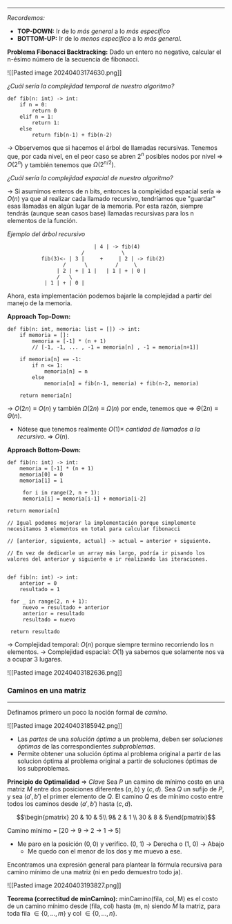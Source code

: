 ***

*Recordemos:*
* **TOP-DOWN:** Ir de lo *más general* a lo *más específico*
* **BOTTOM-UP:** Ir de lo *menos específico* a lo *más general*.

**Problema Fibonacci Backtracking:** Dado un entero no negativo, calcular el n-ésimo número de la secuencia de fibonacci.

![[Pasted image 20240403174630.png]]

*¿Cuál sería la complejidad temporal de nuestro algoritmo?*

```
def fib(n: int) -> int:
	if n = 0:
		return 0
	elif n = 1:
		return 1:
	else
		return fib(n-1) + fib(n-2)
```

-> Observemos que si hacemos el árbol de llamadas recursivas. Tenemos que, por cada nivel, en el peor caso se abren $2^n$ posibles nodos por nivel => $O(2^n)$ y también tenemos que $\Omega(2^{n/2})$.

*¿Cuál sería la complejidad espacial de nuestro algoritmo?*

-> Si asumimos enteros de n bits, entonces la complejidad espacial sería => $O(n)$ ya que al realizar cada llamado recursivo, tendríamos que "guardar" esas llamadas en algún lugar de la memoria. Por esta razón, siempre tendrás (aunque sean casos base) llamadas recursivas para los n elementos de la función.


*Ejemplo del árbol recursivo*
```
							| 4 | -> fib(4)
						/	         \
		   fib(3)<- | 3 |     +     | 2 | -> fib(2)
		          /      \         /     \
				| 2 | + | 1 |   | 1 | + | 0 |
				/   \
			| 1 | + | 0 |
```

Ahora, esta implementación podemos bajarle la complejidad a partir del manejo de la memoria.

**Approach Top-Down:**
```
def fib(n: int, memoria: list = []) -> int:
	if memoria = []:
		memoria = [-1] * (n + 1) 
		// [-1, -1, ... , -1 = memoria[n] , -1 = memoria[n+1]]

	if memoria[n] == -1:
		if n <= 1:
			memoria[n] = n
		else
			memoria[n] = fib(n-1, memoria) + fib(n-2, memoria)

	return memoria[n]
```

-> $O(2n) \equiv O(n)$ y también $\Omega(2n) \equiv \Omega(n)$ por ende, tenemos que => $\Theta(2n) \equiv \Theta(n)$.
* Nótese que tenemos realmente $O(1) \times$ *cantidad de llamados a la recursivo*. => $O(n)$.


**Approach Bottom-Down:**
```
def fib(n: int) -> int:
	memoria = [-1] * (n + 1)
	memoria[0] = 0
	memoria[1] = 1

	 for i in range(2, n + 1):
	 memoria[i] = memoria[i-1] + memoria[i-2]

return memoria[n]

// Igual podemos mejorar la implementación porque simplemente necesitamos 3 elementos en total para calcular fibonacci

// [anterior, siguiente, actual] -> actual = anterior + siguiente.

// En vez de dedicarle un array más largo, podría ir pisando los valores del anterior y siguiente e ir realizando las iteraciones.


def fib(n: int) -> int:
	anterior = 0
	resultado = 1

 for _ in range(2, n + 1):
	 nuevo = resultado + anterior
	 anterior = resultado
	 resultado = nuevo
 
 return resultado

```

-> Complejidad temporal: $O(n)$ porque siempre termino recorriendo los n elementos.
-> Complejidad espacial: $O(1)$ ya sabemos que solamente nos va a ocupar 3 lugares.

![[Pasted image 20240403182636.png]]


### Caminos en una matriz
***
Definamos primero un poco la noción formal de *camino*.

![[Pasted image 20240403185942.png]]
* Las *partes* de una *solución óptima* a un problema, deben ser *soluciones óptimas* de las correspondientes *subproblemas*.
* Permite obtener una solución óptima al problema original a partir de las solucion óptima al problema original a partir de soluciones óptimas de los subproblemas.

**Principio de Optimalidad** => *Clave*
Sea *P* un camino de mínimo costo en una matriz *M* entre dos posiciones diferentes $(a,b)$ y $(c,d)$. Sea *Q* un sufijo de *P*, y sea $(a', b')$ el primer elemento de *Q*. El camino *Q* es de mínimo costo entre todos los caminos desde $(a', b')$ hasta $(c,d)$.

$$\begin{pmatrix}   20 & 10 & 5\\    9& 2 & 1  \\  30 & 8 & 5\end{pmatrix}$$

Camino mínimo = \[20 -> 9 -> 2 -> 1 -> 5\]
* Me paro en la posición $(0, 0)$ y verifico. (0, 1) -> Derecha o (1, 0) -> Abajo
	* Me quedo con el menor de los dos y me muevo a ese.


Encontramos una expresión general para plantear la fórmula recursiva para camino mínimo de una matriz (ni en pedo demuestro todo ja).

![[Pasted image 20240403193827.png]]

**Teorema (correctitud de minCamino):** minCamino(fila, col, M) es el costo de un camino mínimo desde (fila, col) hasta (m, n) siendo *M* la matriz, para toda fila $\in \{0, ..., m\}$ y col $\in \{0, ..., n\}$.

